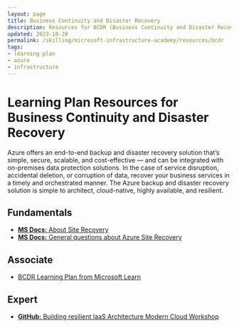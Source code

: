 ```yaml
---
layout: page
title: Business Continuity and Disaster Recovery
description: Resources for BCDR (Business Continuity and Disaster Recovery)
updated: 2023-10-20
permalink: /skilling/microsoft-infrastructure-academy/resources/bcdr
tags: 
- learning plan
- azure
- infrastructure
---
```


# Learning Plan Resources for Business Continuity and Disaster Recovery

Azure offers an end-to-end backup and disaster recovery solution that’s simple, secure, scalable, and cost-effective — and can be integrated with on-premises data protection solutions. In the case of service disruption, accidental deletion, or corruption of data, recover your business services in a timely and orchestrated manner. The Azure backup and disaster recovery solution is simple to architect, cloud-native, highly available, and resilient.

## Fundamentals
* [**MS Docs:** About Site Recovery](https://docs.microsoft.com/en-us/azure/site-recovery/site-recovery-overview)
* [**MS Docs:** General questions about Azure Site Recovery](https://docs.microsoft.com/en-us/azure/site-recovery/site-recovery-faq) 

## Associate
* [BCDR Learning Plan from Microsoft Learn](https://docs.microsoft.com/en-us/learn/paths/architect-migration-bcdr/) 

## Expert
* [**GitHub:** Building resilient IaaS Architecture Modern Cloud Workshop](https://github.com/Microsoft/MCW-Building-A-Resilient-IaaS-Architecture) 